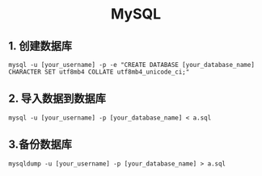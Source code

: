 # <center>MySQL</center>

## 1. 创建数据库

```shell
mysql -u [your_username] -p -e "CREATE DATABASE [your_database_name] CHARACTER SET utf8mb4 COLLATE utf8mb4_unicode_ci;"
```

## 2. 导入数据到数据库

```shell
mysql -u [your_username] -p [your_database_name] < a.sql
```

## 3.备份数据库

```shell
mysqldump -u [your_username] -p [your_database_name] > a.sql
```